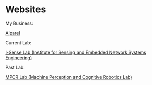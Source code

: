 # Websites

My Business:

[Aiparel](https://www.aiparel.io)

Current Lab:

[I-Sense Lab (Institute for Sensing and Embedded Network Systems Engineering)](https://www.fau.edu/isense/)

Past Lab:

[MPCR Lab (Machine Perception and Cognitive Robotics Lab)](https://mpcrlab.com/people/Morgan-Benavidez/)



<!--[Triple Diamond Data](http://triplediamonddata.com/)

[Cyber Tool](https://triplediamonddata.com/ComparisonTool.html)-->

